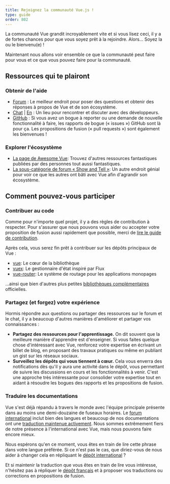 ```yaml
---
title: Rejoignez la communauté Vue.js !
type: guide
order: 802
---
```


La communauté Vue grandit incroyablement vite et si vous lisez ceci, il y a de fortes chances pour que vous soyez prêt à la rejoindre. Alors... Soyez la ou le bienvenu(e) !

Maintenant nous allons voir ensemble ce que la communauté peut faire pour vous et ce que vous pouvez faire pour la communauté.

## Ressources qui te plairont

### Obtenir de l'aide

- [Forum](https://forum.vuejs.org/french) : Le meilleur endroit pour poser des questions et obtenir des réponses à propos de Vue et de son écosystème.
- [Chat](https://discordapp.com/channels/325477692906536972/360669119948783616) | [En](https://chat.vuejs.org/) : Un lieu pour rencontrer et discuter avec des développeurs.
- [GitHub](https://github.com/vuejs) : Si vous avez un bogue à reporter ou une demande de nouvelle fonctionnalité à faire, les rapports de bogue (« issues ») GitHub sont là pour ça. Les propositions de fusion (« pull requests ») sont également les bienvenues !

### Explorer l'écosystème

- [La page de Awesome Vue](https://github.com/vuejs/awesome-vue): Trouvez d'autres ressources fantastiques publiées par des personnes tout aussi fantastiques.
- [La sous-catégorie de forum « Show and Tell »](https://forum.vuejs.org/c/show-and-tell): Un autre endroit génial pour voir ce que les autres ont bâti avec Vue afin d'agrandir son écosystème.

## Comment pouvez-vous participer

### Contribuer au code

Comme pour n'importe quel projet, il y a des règles de contribution à respecter. Pour s'assurer que nous pouvons vous aider ou accepter votre proposition de fusion aussi rapidement que possible, merci de [lire le guide de contribution](https://github.com/vuejs/vue/blob/dev/.github/CONTRIBUTING.md).

Après cela, vous serez fin prêt à contribuer sur les dépôts principaux de Vue :

- [vue](https://github.com/vuejs/vue): Le cœur de la bibliothèque
- [vuex](https://github.com/vuejs/vuex): Le gestionnaire d'état inspiré par Flux
- [vue-router](https://github.com/vuejs/vue-router): Le système de routage pour les applications monopages

...ainsi que bien d'autres plus petites [bibliothèques complémentaires](https://github.com/vuejs) officielles.

### Partagez (et forgez) votre expérience

Hormis répondre aux questions ou partager des ressources sur le forum et le chat, il y a beaucoup d'autres manières d'améliorer et partager vos connaissances :

- **Partagez des ressources pour l'apprentissage.** On dit souvent que la meilleure manière d'apprendre est d'enseigner. Si vous faites quelque chose d'intéressant avec Vue, renforcez votre expertise en écrivant un billet de blog, en proposant des travaux pratiques ou même en publiant un gist sur les réseaux sociaux.
- **Surveillez les dépôts qui vous tiennent à cœur.** Cela vous enverra des notifications dès qu'il y aura une activité dans le dépôt, vous permettant de suivre les discussions en cours et les fonctionnalités à venir. C'est une approche très intéressante pour consolider votre expertise tout en aidant à résoudre les bogues des rapports et les propositions de fusion.

### Traduire les documentations

Vue s'est déjà répandu à travers le monde avec l'équipe principale présente dans au moins une demi-douzaine de fuseaux horaires. Le [forum international](https://forum.vuejs.org/) inclut bien des langues et beaucoup de nos documentations ont une [traduction maintenue activement](https://github.com/vuejs?utf8=%E2%9C%93&query=vuejs.org). Nous sommes extrêmement fiers de notre présence à l'international avec Vue, mais nous pouvons faire encore mieux.

Nous espérons qu'en ce moment, vous êtes en train de lire cette phrase dans votre langue préférée. Si ce n'est pas le cas, que diriez-vous de nous aider à changer cela en répliquant le [dépôt international](https://github.com/vuejs/vuejs.org/) ?

Et si maintenir la traduction que vous êtes en train de lire vous intéresse, n'hésitez pas à répliquer le [dépôt français](https://github.com/vuejs-fr/vuejs.org/) et à proposer vos traductions ou corrections en propositions de fusion.
